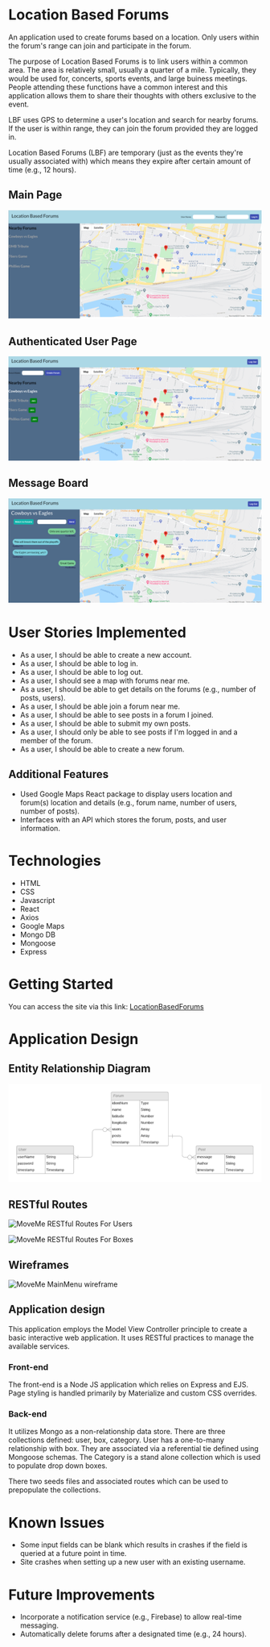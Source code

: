 # Location Based Forums
An application used to create forums based on a location.  Only users within the forum's range can join and participate in the forum.

The purpose of Location Based Forums is to link users within a common area.  The area is relatively small, usually a quarter of a mile.  Typically, they would be used for, concerts, sports events, and large buiness meetings.  People attending these functions have a common interest and this application allows them to share their thoughts with others exclusive to the event.   

LBF uses GPS to determine a user's location and search for nearby forums.  If the user is within range, they can join the forum provided they are logged in.

Location Based Forums (LBF) are temporary (just as the events they're usually associated with) which means they expire after certain amount of time (e.g., 12 hours). 

## Main Page
![Location Based Forums Main Page](/documentation/LBF-MainPage.png "Main Page")

## Authenticated User Page
![Location Based Forums Authenticated User Page](/documentation/LBF-UserLoggedIn.png "Authenticated User Page")

## Message Board
![Location Based Forums Message Board](/documentation/LBF-MessageBoard.png "Message Board")

# User Stories Implemented
- As a user, I should be able to create a new account. 
- As a user, I should be able to log in. 
- As a user, I should be able to log out. 
- As a user, I should see a map with forums near me. 
- As a user, I should be able to get details on the forums (e.g., number of posts, users). 
- As a user, I should be able join a forum near me. 
- As a user, I should be able to see posts in a forum I joined. 
- As a user, I should be able to submit my own posts. 
- As a user, I should only be able to see posts if I'm logged in and a member of the forum. 
- As a user, I should be able to create a new forum. 


## Additional Features
- Used Google Maps React package to display users location and forum(s) location and details (e.g., forum name, number of users, number of posts).
- Interfaces with an API which stores the forum, posts, and user information.


# Technologies

* HTML
* CSS
* Javascript
* React
* Axios
* Google Maps
* Mongo DB
* Mongoose
* Express



# Getting Started
You can access the site via this link:  [LocationBasedForums](https://paul-location-based-forums-frontend.herokuapp.com/)


# Application Design

## Entity Relationship Diagram

![Location Based Forums ERD](/documentation/LBF.png "ERD Diagram")

## RESTful Routes

![MoveMe RESTful Routes For Users](/documentation/REST_RoutesForUsers.png "Users RESTful Routes")

![MoveMe RESTful Routes For Boxes](/documentation/REST_RoutesForBoxes.png "Boxes RESTful Routes")

## Wireframes

![MoveMe MainMenu wireframe](/documentation/MoveMeMainMenu.jpg "MoveMe MainMenu wireframe")

## Application design
This application employs the Model View Controller principle to create a basic interactive web application.  It uses RESTful practices to manage the available services.

### Front-end
The front-end is a Node JS application which relies on Express and EJS.  Page styling is handled primarily by Materialize and custom CSS overrides. 

### Back-end
It utilizes Mongo as a non-relationship data store.  There are three collections defined: user, box, category.  User has a one-to-many relationship with box.  They are associated via a referential tie defined using Mongoose schemas.  The Category is a stand alone collection which is used to populate drop down boxes.  

There two seeds files and associated routes which can be used to prepopulate the collections. 


# Known Issues
- Some input fields can be blank which results in crashes if the field is queried at a future point in time.
- Site crashes when setting up a new user with an existing username. 


# Future Improvements
- Incorporate a notification service (e.g., Firebase) to allow real-time messaging.
- Automatically delete forums after a designated time (e.g., 24 hours).




